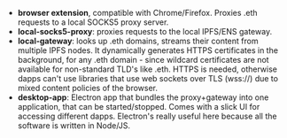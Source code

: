 
- **browser extension**, compatible with Chrome/Firefox. Proxies .eth requests to a local SOCKS5 proxy server.
- **local-socks5-proxy**: proxies requests to the local IPFS/ENS gateway.
- **local-gateway**: looks up .eth domains, streams their content from multiple IPFS nodes. It dynamically generates HTTPS certificates in the background, for any .eth domain - since wildcard certificates are not available for non-standard TLD's like .eth. HTTPS is needed, otherwise dapps can't use libraries that use web sockets over TLS (wss://) due to mixed content policies of the browser.
- **desktop-app**: Electron app that bundles the proxy+gateway into one application, that can be started/stopped. Comes with a slick UI for accessing different dapps. Electron's really useful here because all the software is written in Node/JS.
